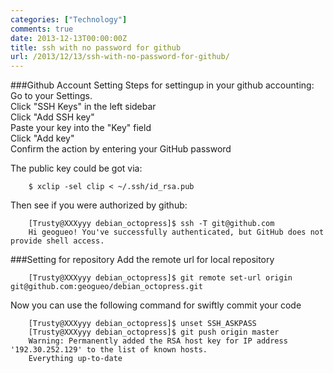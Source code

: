 ```yaml
---
categories: ["Technology"]
comments: true
date: 2013-12-13T00:00:00Z
title: ssh with no password for github
url: /2013/12/13/ssh-with-no-password-for-github/
---
```


###Github Account Setting
Steps for settingup in your github accounting:    
Go to your Settings.     
Click "SSH Keys" in the left sidebar    
Click "Add SSH key"     
Paste your key into the "Key" field     
Click "Add key"     
Confirm the action by entering your GitHub password     


The public key could be got via:

```
	$ xclip -sel clip < ~/.ssh/id_rsa.pub

```
Then see if you were authorized by github: 

```
	[Trusty@XXXyyy debian_octopress]$ ssh -T git@github.com
	Hi geogueo! You've successfully authenticated, but GitHub does not provide shell access.

```
###Setting for repository
Add the remote url for local repository

```
	[Trusty@XXXyyy debian_octopress]$ git remote set-url origin git@github.com:geogueo/debian_octopress.git

```
Now you can use the following command for swiftly commit your code

```
	[Trusty@XXXyyy debian_octopress]$ unset SSH_ASKPASS
	[Trusty@XXXyyy debian_octopress]$ git push origin master
	Warning: Permanently added the RSA host key for IP address '192.30.252.129' to the list of known hosts.
	Everything up-to-date

```
